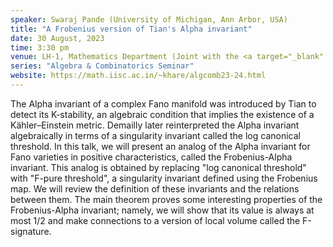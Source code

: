```yaml
---
speaker: Swaraj Pande (University of Michigan, Ann Arbor, USA)
title: "A Frobenius version of Tian's Alpha invariant"
date: 30 August, 2023
time: 3:30 pm
venue: LH-1, Mathematics Department (Joint with the <a target="_blank" href="https://math.iisc.ac.in/geometry-topology-seminar.html">Geometry & Topology Seminar</a>)
series: "Algebra & Combinatorics Seminar"
website: https://math.iisc.ac.in/~khare/algcomb23-24.html
---
```


The Alpha invariant of a complex Fano manifold was introduced by Tian to detect its K-stability, an algebraic condition that implies the
existence of a Kähler–Einstein metric. Demailly later reinterpreted the Alpha invariant algebraically in terms of a singularity invariant
called the log canonical threshold. In this talk, we will present an analog of the Alpha invariant for Fano varieties in positive
characteristics, called the Frobenius-Alpha invariant. This analog is obtained by replacing "log canonical threshold" with "F-pure threshold",
a singularity invariant defined using the Frobenius map. We will review the definition of these invariants and the relations between them.
The main theorem proves some interesting properties of the Frobenius-Alpha invariant; namely, we will show that its value is always at most 1/2
and make connections to a version of local volume called the F-signature.
